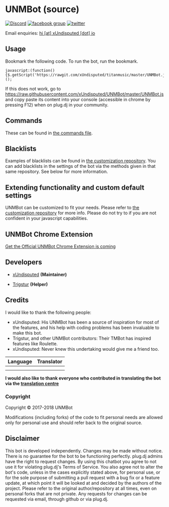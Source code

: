 # UNMBot (source)

[![Discord](http://is1.mzstatic.com/image/thumb/Purple117/v4/a1/d8/3a/a1d83a42-e84e-5965-c006-610fb8a1fd45/source/300x300bb.jpg)](https://discord.gg/jse3qhg) [![facebook group](https://img.shields.io/badge/facebook-group-3b5998.svg?style=flat)](https://goo.gl/tYBE1L) [![twitter](https://img.shields.io/twitter/follow/TittanMusic.svg?style=social)](https://goo.gl/Gznrkx)

Email enquiries: [hi [at] xUndisputed [dot] io](estmercyclan@gmail.com)

Usage
-----
Bookmark the following code. To run the bot, run the bookmark.

```
javascript:(function(){$.getScript('https://rawgit.com/xUndisputed/titanmusic/master/UNMBot.js');})();
```

If this does not work, go to https://raw.githubusercontent.com/xUndisputed/UNMBot/master/UNMBot.js and copy paste its content into your console (accessible in chrome by pressing F12) when on plug.dj in your community.


Commands
--------
These can be found in [the commands file](https://goo.gl/vuo1cB).


Blacklists
----------
Examples of blacklists can be found in [the customization repository]().
You can add blacklists in the settings of the bot via the methods given in that same repository. See below for more information.


Extending functionality and custom default settings
---------------------------------------------------
UNMBot can be customized to fit your needs. Please refer to [the customization repository](https://github.com/xUndisputed/UNMBot) for more info.
Please do not try to if you are not confident in your javascript capabilities.


UNMBot Chrome Extension
-------------------------
[Get the Official UNMBot Chrome Extension is coming]()


Developers
----------
 - [xUndisputed](https://github.com/xUndisputed) __(Maintainer)__

 - [Trigstur]() __(Helper)__


Credits
--------

I would like to thank the following people:

- xUndisputed: His UNMBot has been a source of inspiration for most of the features, and his help with coding problems has been invaluable to make this bot.
- Trigstur, and other UNMBot contributors: Their TMBot has inspired features like Roulette.
- xUndisputed: Never knew this undertaking would give me a friend too.

|Language | Translator|
|:------:|:---------:|
||[]()|
||[]()|

__I would also like to thank everyone who contributed in translating the bot via the [translation centre]()__


### Copyright

Copyright &copy; 2017-2018 UNMBot

Modifications (including forks) of the code to fit personal needs are allowed only for personal use and should refer back to the original source.


Disclaimer
----------

This bot is developed independently. Changes may be made without notice. There is no guarantee for the bot to be functioning perfectly.
plug.dj admins have the right to request changes.
By using this chatbot you agree to not use it for violating plug.dj's Terms of Service.
You also agree not to alter the bot's code, unless in the cases explicitly stated above, for personal use, or for the sole purpose of submitting a pull request with a bug fix or a feature update, at which point it will be looked at and decided by the authors of the project.
Please refer to the original author/repository at all times, even on personal forks that are not private.
Any requests for changes can be requested via email, through github or via plug.dj.
